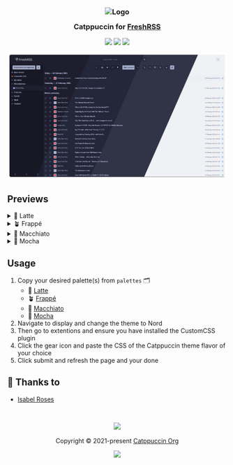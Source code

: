 <h3 align="center">
	<img src="https://raw.githubusercontent.com/catppuccin/catppuccin/main/assets/logos/exports/1544x1544_circle.png" width="100" alt="Logo"/><br/>
	<img src="https://raw.githubusercontent.com/catppuccin/catppuccin/main/assets/misc/transparent.png" height="30" width="0px"/>
	Catppuccin for <a href="https://freshrss.org">FreshRSS</a>
	<img src="https://raw.githubusercontent.com/catppuccin/catppuccin/main/assets/misc/transparent.png" height="30" width="0px"/>
</h3>

<p align="center">
	<a href="https://github.com/isabelroses/freshrss/stargazers"><img src="https://img.shields.io/github/stars/isabelroses/freshrss?colorA=363a4f&colorB=b7bdf8&style=for-the-badge"></a>
	<a href="https://github.com/isabelroses/freshrss/issues"><img src="https://img.shields.io/github/issues/isabelroses/freshrss?colorA=363a4f&colorB=f5a97f&style=for-the-badge"></a>
	<a href="https://github.com/isabelroses/freshrss/contributors"><img src="https://img.shields.io/github/contributors/isabelroses/freshrss?colorA=363a4f&colorB=a6da95&style=for-the-badge"></a>
</p>

<p align="center">
	<img src="https://raw.githubusercontent.com/isabelroses/freshrss//main/assets/res.webp"/>
</p>

## Previews

<details>
<summary>🌻 Latte</summary>
<img src="https://raw.githubusercontent.com/isabelroses/freshrss/main/assets/latte.png"/>
</details>
<details>
<summary>🪴 Frappé</summary>
<img src="https://raw.githubusercontent.com/isabelroses/freshrss/main/assets/frappe.png"/>
</details>
<details>
<summary>🌺 Macchiato</summary>
<img src="https://raw.githubusercontent.com/isabelroses/freshrss/main/assets/macchiato.png"/>
</details>
<details>
<summary>🌿 Mocha</summary>
<img src="https://raw.githubusercontent.com/isabelroses/freshrss/main/assets/mocha.png"/>
</details>

## Usage

1. Copy your desired palette(s) from `palettes` 🗂️
   - 🌻 [Latte](palettes/latte.css)
   - 🪴 [Frappé](palettes/frappe.css)
   - 🌺 [Macchiato](palettes/macchiato.css)
   - 🌿 [Mocha](palettes/mocha.css)
2. Navigate to display and change the theme to Nord
3. Then go to extentions and ensure you have installed the CustomCSS plugin
4. Click the gear icon and paste the CSS of the Catppuccin theme flavor of your choice
5. Click submit and refresh the page and your done

## 💝 Thanks to

- [Isabel Roses](https://github.com/isabelroses)

&nbsp;

<p align="center">
	<img src="https://raw.githubusercontent.com/catppuccin/catppuccin/main/assets/footers/gray0_ctp_on_line.svg?sanitize=true" />
</p>

<p align="center">
	Copyright &copy; 2021-present <a href="https://github.com/catppuccin" target="_blank">Catppuccin Org</a>
</p>

<p align="center">
	<a href="https://github.com/catppuccin/catppuccin/blob/main/LICENSE"><img src="https://img.shields.io/static/v1.svg?style=for-the-badge&label=License&message=MIT&logoColor=d9e0ee&colorA=363a4f&colorB=b7bdf8"/></a>
</p>
